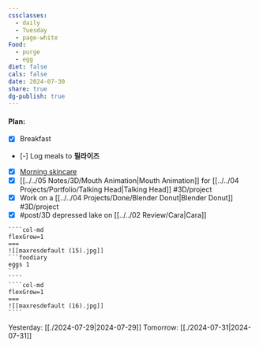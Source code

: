 ```yaml
---
cssclasses:
  - daily
  - Tuesday
  - page-white
Food:
  - purge
  - egg
diet: false
cals: false
date: 2024-07-30
share: true
dg-publish: true
---
```

#### Plan:
- [x] Breakfast
- [-] Log meals to **필라이즈**
- [x] [Morning skincare](../../Mask.png)
- [x] [[../../05 Notes/3D/Mouth Animation|Mouth Animation]] for [[../../04 Projects/Portfolio/Talking Head|Talking Head]] #3D/project
- [x] Work on a [[../../04 Projects/Done/Blender Donut|Blender Donut]] #3D/project
- [x] #post/3D depressed lake on [[../../02 Review/Cara|Cara]]

`````col
````col-md
flexGrow=1
===
![[maxresdefault (15).jpg]]
```foodiary 
eggs 1
```
````
````col-md
flexGrow=1
===
![[maxresdefault (16).jpg]]
````
`````
Yesterday: [[./2024-07-29|2024-07-29]]
Tomorrow: [[./2024-07-31|2024-07-31]]